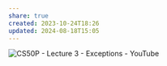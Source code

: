 ```yaml
---
share: true
created: 2023-10-24T18:26
updated: 2024-08-18T15:05
---
```

![CS50P - Lecture 3 - Exceptions - YouTube](https://youtu.be/LW7g1169v7w)
